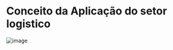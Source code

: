 
# Conceito da Aplicação do setor logistico

![image](https://user-images.githubusercontent.com/55770645/180448522-46a63b2b-4a5a-4ae2-bd8a-b7f7daf2e7c8.png)
